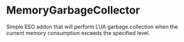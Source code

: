 # MemoryGarbageCollector

Simple ESO addon that will perform LUA garbage collection when the current memory consumption exceeds the specified level.
